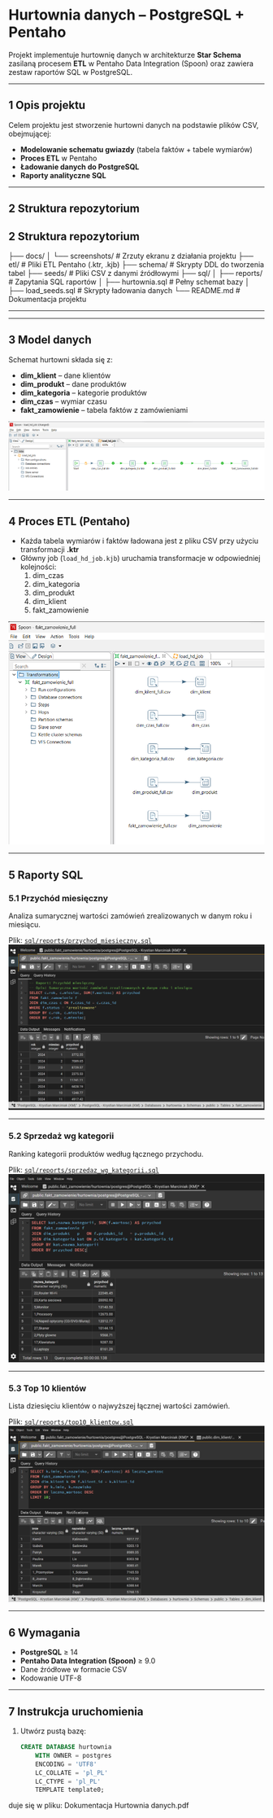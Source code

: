 # Hurtownia danych – PostgreSQL + Pentaho

Projekt implementuje hurtownię danych w architekturze **Star Schema** zasilaną procesem **ETL** w Pentaho Data Integration (Spoon) oraz zawiera zestaw raportów SQL w PostgreSQL.

---

## 1️ Opis projektu

Celem projektu jest stworzenie hurtowni danych na podstawie plików CSV, obejmującej:
- **Modelowanie schematu gwiazdy** (tabela faktów + tabele wymiarów)
- **Proces ETL** w Pentaho
- **Ładowanie danych do PostgreSQL**
- **Raporty analityczne SQL**

---

## 2️ Struktura repozytorium



## 2️ Struktura repozytorium
├── docs/
│ └── screenshots/ # Zrzuty ekranu z działania projektu
├── etl/ # Pliki ETL Pentaho (.ktr, .kjb)
├── schema/ # Skrypty DDL do tworzenia tabel
├── seeds/ # Pliki CSV z danymi źródłowymi
├── sql/
│ ├── reports/ # Zapytania SQL raportów
│ ├── hurtownia.sql # Pełny schemat bazy
│ ├── load_seeds.sql # Skrypty ładowania danych
└── README.md # Dokumentacja projektu


---


---

## 3️ Model danych

Schemat hurtowni składa się z:

- **dim_klient** – dane klientów
- **dim_produkt** – dane produktów
- **dim_kategoria** – kategorie produktów
- **dim_czas** – wymiar czasu
- **fakt_zamowienie** – tabela faktów z zamówieniami

![Model ETL](docs/screenshots/Load_Job.png)

---

## 4️ Proces ETL (Pentaho)

- Każda tabela wymiarów i faktów ładowana jest z pliku CSV przy użyciu transformacji **.ktr**
- Główny job (`load_hd_job.kjb`) uruchamia transformacje w odpowiedniej kolejności:
  1. dim_czas
  2. dim_kategoria
  3. dim_produkt
  4. dim_klient
  5. fakt_zamowienie

![Transformacje](docs/screenshots/Transformacje%201.png)

---

## 5️ Raporty SQL

### 5.1 Przychód miesięczny
Analiza sumarycznej wartości zamówień zrealizowanych w danym roku i miesiącu.

Plik: [`sql/reports/przychod_miesieczny.sql`](sql/reports/przychod_miesieczny.sql)  
![Przychód miesięczny](docs/screenshots/przychod_miesieczny.png)

---

### 5.2 Sprzedaż wg kategorii
Ranking kategorii produktów według łącznego przychodu.

Plik: [`sql/reports/sprzedaz_wg_kategorii.sql`](sql/reports/sprzedaz_wg_kategorii.sql)  
![Analiza dochodowości](docs/screenshots/Analiza_dochodowosci.png)

---

### 5.3 Top 10 klientów
Lista dziesięciu klientów o najwyższej łącznej wartości zamówień.

Plik: [`sql/reports/top10_klientow.sql`](sql/reports/top10_klientow.sql)  
![Top 10 klientów](docs/screenshots/Top_10_klientow.png)

---

## 6️ Wymagania

- **PostgreSQL** ≥ 14
- **Pentaho Data Integration (Spoon)** ≥ 9.0
- Dane źródłowe w formacie CSV
- Kodowanie UTF-8

---

## 7️ Instrukcja uruchomienia

1. Utwórz pustą bazę:
   ```sql
   CREATE DATABASE hurtownia
       WITH OWNER = postgres
       ENCODING = 'UTF8'
       LC_COLLATE = 'pl_PL'
       LC_CTYPE = 'pl_PL'
       TEMPLATE template0;
duje się w pliku:
Dokumentacja Hurtownia danych.pdf
